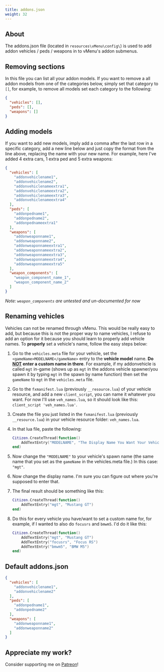 ```yaml
---
title: addons.json
weight: 32
---
```


## About

The addons.json file (located in `resources\vMenu\config\`) is used to add addon vehicles / peds / weapons in to vMenu's addon submenus.

## Removing sections

In this file you can list all your addon models. If you want to remove a all addon models from one of the categories below, simply set that category to `[]`, for example, to remove all models set each category to the following:

```json
{
  "vehicles": [],
  "peds": [],
  "weapons": []
}
```

## Adding models

If you want to add new models, imply add a comma after the last row in a specific category, add a new line below and just copy the format from the line above, replacing the name with your new name.
For example, here I've added 4 extra cars, 1 extra ped and 5 extra weapons:

```json
{
  "vehicles": [
    "addonvehiclename1",
    "addonvehiclename2",
    "addonvehiclenameextra1",
    "addonvehiclenameextra2",
    "addonvehiclenameextra3",
    "addonvehiclenameextra4"
  ],
  "peds": [
    "addonpedname1",
    "addonpedname2",
    "addonpednameextra1"
  ],
  "weapons": [
    "addonweaponname1",
    "addonweaponname2",
    "addonweaponnameextra1",
    "addonweaponnameextra2",
    "addonweaponnameextra3",
    "addonweaponnameextra4",
    "addonweaponnameextra5"
  ],
  "weapon_components": [
    "weapon_component_name_1",
    "weapon_component_name_2"
  ]
}
```

*Note: `weapon_components` are untested and un-documented for now*

## Renaming vehicles

Vehicles can not be renamed through vMenu. This would be really easy to add, but because this is not the proper way to name vehicles, I refuse to add an option for it because you should learn to properly add vehicle names. To **properly** set a vehicle's name, follow the easy steps below: 

1. Go to the `vehicles.meta` file for your vehicle, set the `<gameName>MODELNAME</gameName>` entry to the **vehicle model** name. **Do <u>NOT</u> enter a custom name in there**. For example, if my addonvehicle is called `mgt` in-game (shows up as `mgt` in the addons vehicle spawner/you spawn it by typing `mgt` in the spawn by name function) then set the `gameName` to `mgt` in the `vehicles.meta` file.

2. Go to the `fxmanifest.lua` (previously `__resource.lua`) of your vehicle resource, and add a new `client_script`, you can name it whatever you want. For now I'll use `veh_names.lua`, so it should look like this: `client_script 'veh_names.lua'`.

3. Create the file you just listed in the `fxmanifest.lua` (previously `__resource.lua`) in your vehicle resource folder: `veh_names.lua`.

4. In that lua file, paste the following:<br>
    ```lua
    Citizen.CreateThread(function()
        AddTextEntry("MODELNAME", "The Display Name You Want Your Vehicle To Appear As, Enter That Name Here")
    end)
    ```

5. Now change the `"MODELNAME"` to your vehicle's spawn name (the same name that you set as the `gameName` in the vehicles.meta file.) In this case: `"mgt"`.

6. Now change the display name. I'm sure you can figure out where you're supposed to enter that.

7. The final result should be something like this:<br>
    ```lua
    Citizen.CreateThread(function()
        AddTextEntry("mgt", "Mustang GT")
    end)
    ```

8. Do this for every vehicle you have/want to set a custom name for, for example, if I wanted to also do `focusrs` and `bmwm5`. I'd do it like this:
    ```lua
    Citizen.CreateThread(function()
        AddTextEntry("mgt", "Mustang GT")
        AddTextEntry("focusrs", "Focus RS")
        AddTextEntry("bmwm5", "BMW M5")
    end)
    ```

## Default addons.json

```json
{
  "vehicles": [
    "addonvehiclename1",
    "addonvehiclename2"
  ],
  "peds": [
    "addonpedname1",
    "addonpedname2"
  ],
  "weapons": [
    "addonweaponname1",
    "addonweaponname2"
  ]
}
```

## Appreciate my work?
Consider supporting me on [<i class='fab fa-patreon'></i> Patreon](https://www.patreon.com/vespura)!